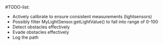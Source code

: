 #TODO-list:
+ Actively calibrate to ensure consistent measurements (lightsensors)
+ Possibly filter MyLightSensor.getLightValue() to fall into range of 0-100
+ Detect obstacles effectively
+ Evade obstacles effectively
+ Log the path
